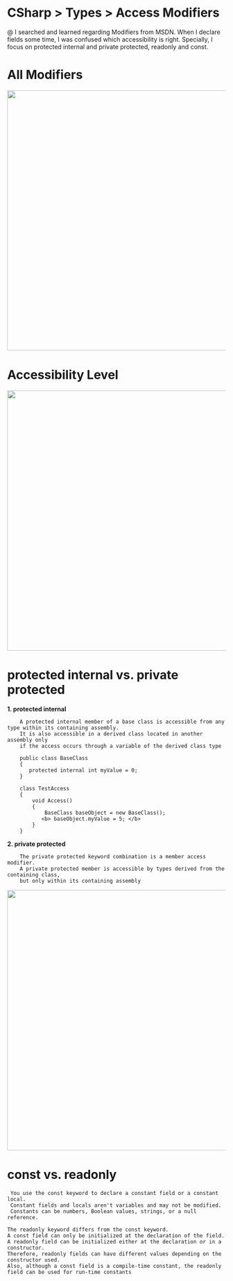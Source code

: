 # CSharp > Types > Access Modifiers
@ I searched and learned regarding Modifiers from MSDN. When I declare fields some time, I was confused which accessibility is right. 
Specially, I focus on protected internal and private protected, readonly and const.  

# All Modifiers
<image src='modifier_all.JPG' width='600px'>
 
# Accessibility Level 

<image src='image.png' width='600px'>
 

# protected internal vs. private protected 
<b> 1. protected internal </b>
 
        A protected internal member of a base class is accessible from any type within its containing assembly. 
        It is also accessible in a derived class located in another assembly only 
        if the access occurs through a variable of the derived class type
        
        public class BaseClass
        {
           protected internal int myValue = 0;
        }

        class TestAccess
        {
            void Access()
            {
                BaseClass baseObject = new BaseClass();
               <b> baseObject.myValue = 5; </b>
            }
        }

        
<b> 2. private protected </b>

        The private protected keyword combination is a member access modifier. 
        A private protected member is accessible by types derived from the containing class, 
        but only within its containing assembly
 
<image src='modifier.JPG' width='600px'>

# const vs. readonly 

     You use the const keyword to declare a constant field or a constant local. 
     Constant fields and locals aren't variables and may not be modified. 
     Constants can be numbers, Boolean values, strings, or a null reference.

    The readonly keyword differs from the const keyword. 
    A const field can only be initialized at the declaration of the field. 
    A readonly field can be initialized either at the declaration or in a constructor. 
    Therefore, readonly fields can have different values depending on the constructor used. 
    Also, although a const field is a compile-time constant, the readonly field can be used for run-time constants
